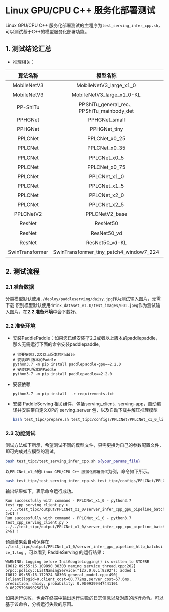 # Linux GPU/CPU C++ 服务化部署测试

Linux GPU/CPU C++ 服务化部署测试的主程序为`test_serving_infer_cpp.sh`，可以测试基于C++的模型服务化部署功能。


## 1. 测试结论汇总

- 推理相关：

|    算法名称     |                 模型名称                  | device_CPU | device_GPU |
| :-------------: | :---------------------------------------: | :--------: | :--------: |
|   MobileNetV3   |          MobileNetV3_large_x1_0           |    支持    |    支持    |
|   MobileNetV3   |         MobileNetV3_large_x1_0-KL         |    支持    |    支持    |
|    PP-ShiTu     | PPShiTu_general_rec、PPShiTu_mainbody_det |    支持    |    支持    |
|     PPHGNet     |               PPHGNet_small               |    支持    |    支持    |
|     PPHGNet     |               PPHGNet_tiny                |    支持    |    支持    |
|     PPLCNet     |               PPLCNet_x0_25               |    支持    |    支持    |
|     PPLCNet     |               PPLCNet_x0_35               |    支持    |    支持    |
|     PPLCNet     |               PPLCNet_x0_5                |    支持    |    支持    |
|     PPLCNet     |               PPLCNet_x0_75               |    支持    |    支持    |
|     PPLCNet     |               PPLCNet_x1_0                |    支持    |    支持    |
|     PPLCNet     |               PPLCNet_x1_5                |    支持    |    支持    |
|     PPLCNet     |               PPLCNet_x2_0                |    支持    |    支持    |
|     PPLCNet     |               PPLCNet_x2_5                |    支持    |    支持    |
|    PPLCNetV2    |              PPLCNetV2_base               |    支持    |    支持    |
|     ResNet      |                 ResNet50                  |    支持    |    支持    |
|     ResNet      |                ResNet50_vd                |    支持    |    支持    |
|     ResNet      |              ResNet50_vd-KL               |    支持    |    支持    |
| SwinTransformer |  SwinTransformer_tiny_patch4_window7_224  |    支持    |    支持    |


## 2. 测试流程

### 2.1 准备数据

分类模型默认使用`./deploy/paddleserving/daisy.jpg`作为测试输入图片，无需下载
识别模型默认使用`drink_dataset_v1.0/test_images/001.jpeg`作为测试输入图片，在**2.2 准备环境**中会下载好。

### 2.2 准备环境


- 安装PaddlePaddle：如果您已经安装了2.2或者以上版本的paddlepaddle，那么无需运行下面的命令安装paddlepaddle。
    ```shell
    # 需要安装2.2及以上版本的Paddle
    # 安装GPU版本的Paddle
    python3.7 -m pip install paddlepaddle-gpu==2.2.0
    # 安装CPU版本的Paddle
    python3.7 -m pip install paddlepaddle==2.2.0
    ```

- 安装依赖
    ```shell
    python3.7 -m pip install  -r requirements.txt
    ```
- 安装 PaddleServing 相关组件，包括serving_client、serving-app，自动编译并安装带自定义OP的 serving_server 包，以及自动下载并解压推理模型
  ```bash
  bash test_tipc/prepare.sh test_tipc/configs/PPLCNet/PPLCNet_x1_0_linux_gpu_normal_normal_serving_cpp_linux_gpu_cpu.txt serving_infer
  ```

### 2.3 功能测试

测试方法如下所示，希望测试不同的模型文件，只需更换为自己的参数配置文件，即可完成对应模型的测试。

```bash
bash test_tipc/test_serving_infer_cpp.sh ${your_params_file}
```

以`PPLCNet_x1_0`的`Linux GPU/CPU C++ 服务化部署测试`为例，命令如下所示。


```bash
bash test_tipc/test_serving_infer_cpp.sh test_tipc/configs/PPLCNet/PPLCNet_x1_0_linux_gpu_normal_normal_serving_cpp_linux_gpu_cpu.txt
```

输出结果如下，表示命令运行成功。

```
Run successfully with command - PPLCNet_x1_0 - python3.7 test_cpp_serving_client.py > ../../test_tipc/output/PPLCNet_x1_0/server_infer_cpp_gpu_pipeline_batchsize_1.log 2>&1 !
Run successfully with command - PPLCNet_x1_0 - python3.7 test_cpp_serving_client.py > ../../test_tipc/output/PPLCNet_x1_0/server_infer_cpp_cpu_pipeline_batchsize_1.log 2>&1 !
```

预测结果会自动保存在 `./test_tipc/output/PPLCNet_x1_0/server_infer_gpu_pipeline_http_batchsize_1.log` ，可以看到 PaddleServing 的运行结果：

```
WARNING: Logging before InitGoogleLogging() is written to STDERR
I0612 09:55:16.109890 38303 naming_service_thread.cpp:202] brpc::policy::ListNamingService("127.0.0.1:9292"): added 1
I0612 09:55:16.172924 38303 general_model.cpp:490] [client]logid=0,client_cost=60.772ms,server_cost=57.6ms.
prediction: daisy, probability: 0.9099399447441101
0.06275796890258789
```


如果运行失败，也会在终端中输出运行失败的日志信息以及对应的运行命令。可以基于该命令，分析运行失败的原因。
